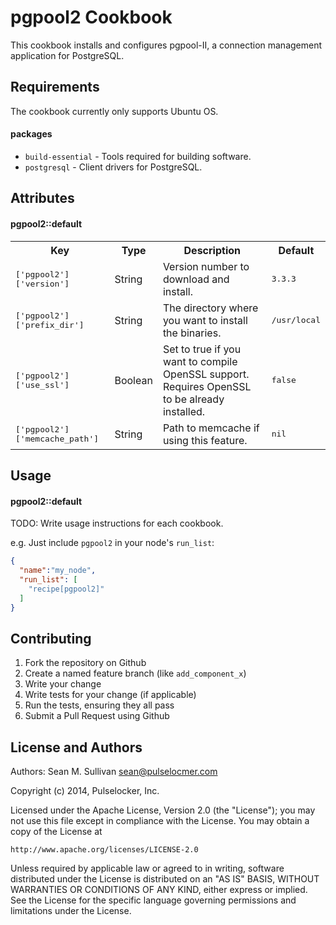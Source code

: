 pgpool2 Cookbook
================
This cookbook installs and configures pgpool-II, a connection management application for PostgreSQL.

Requirements
------------
The cookbook currently only supports Ubuntu OS.

#### packages
- `build-essential` - Tools required for building software.
- `postgresql` - Client drivers for PostgreSQL.

Attributes
----------

#### pgpool2::default
<table>
  <tr>
    <th>Key</th>
    <th>Type</th>
    <th>Description</th>
    <th>Default</th>
  </tr>
  <tr>
    <td><tt>['pgpool2']['version']</tt></td>
    <td>String</td>
    <td>Version number to download and install.</td>
    <td><tt>3.3.3</tt></td>
  </tr>
  <tr>
    <td><tt>['pgpool2']['prefix_dir']</tt></td>
    <td>String</td>
    <td>The directory where you want to install the binaries.</td>
    <td><tt>/usr/local</tt></td>
  </tr>
  <tr>
    <td><tt>['pgpool2']['use_ssl']</tt></td>
    <td>Boolean</td>
    <td>Set to true if you want to compile OpenSSL support.  Requires OpenSSL to be already installed.</td>
    <td><tt>false</tt></td>
  </tr>
    <tr>
      <td><tt>['pgpool2']['memcache_path']</tt></td>
      <td>String</td>
      <td>Path to memcache if using this feature.</td>
      <td><tt>nil</tt></td>
    </tr>
</table>

Usage
-----
#### pgpool2::default
TODO: Write usage instructions for each cookbook.

e.g.
Just include `pgpool2` in your node's `run_list`:

```json
{
  "name":"my_node",
  "run_list": [
    "recipe[pgpool2]"
  ]
}
```

Contributing
------------

1. Fork the repository on Github
2. Create a named feature branch (like `add_component_x`)
3. Write your change
4. Write tests for your change (if applicable)
5. Run the tests, ensuring they all pass
6. Submit a Pull Request using Github

License and Authors
-------------------
Authors: Sean M. Sullivan <sean@pulselocmer.com>

Copyright (c) 2014, Pulselocker, Inc.

Licensed under the Apache License, Version 2.0 (the "License");
you may not use this file except in compliance with the License.
You may obtain a copy of the License at

    http://www.apache.org/licenses/LICENSE-2.0

Unless required by applicable law or agreed to in writing, software
distributed under the License is distributed on an "AS IS" BASIS,
WITHOUT WARRANTIES OR CONDITIONS OF ANY KIND, either express or implied.
See the License for the specific language governing permissions and
limitations under the License.
